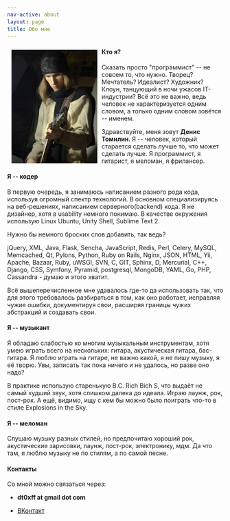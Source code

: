 ```yaml
---
nav-active: about
layout: page
title: Обо мне
---
```


<a href="/assets/img/x_125aa302.jpg"><img src="/assets/img/x_125aa302.jpg" alt="Я, с гитарой, в гараже, играю с друзьями лаунж, пост-рок, рок" style="float:left; margin: 10px; height: auto; width: 200px;" /></a>

#### Кто я?

Сказать просто "программист" -- не совсем то, что нужно. Творец? Мечтатель? Идеалист? Художник? Клоун, танцующий в ночи ужасов IT-индустрии? Всё это не важно, ведь человек не характеризуется одним словом, а только одним словом зовётся -- именем.

Здравствуйте, меня зовут **Денис Томилин**. Я -- человек, который старается сделать лучше то, что может сделать лучше. Я программист, я гитарист, я меломан, я фрилансер.

#### Я -- кодер

В первую очередь, я занимаюсь написанием разного рода кода, используя огромный спектр технологий. В основном специализируясь на веб-решениях, написанием серверного(backend) кода. Я не дизайнер, хотя в usability немного понимаю. В качестве окружения использую Linux Ubuntu, Unity Shell, Sublime Text 2.

Нужно бы немного броских слов добавить, так ведь?

jQuery, XML, Java, Flask, Sencha, JavaScript, Redis, Perl, Celery, MySQL, Memcached, Qt, Pylons, Python, Ruby on Rails, Nginx, JSON, HTML, Yii, Apache, Bazaar, Ruby, uWSGI, SVN, C, GIT, Sphinx, D, Mercurial, C++, Django, CSS, Symfony, Pyramid, postgresql, MongoDB, YAML, Go, PHP, Cassandra - думаю и этого хватит.

Всё вышеперечисленное мне удавалось где-то да использовать так, что для этого требовалось разбираться в том, как оно работает, исправляя чужие ошибки, документируя свои, расширяя границы чужих абстракций и создавать свои.

#### Я -- музыкант

Я обладаю слабостью ко многим музыкальным инструментам, хотя умею играть всего на нескольких: гитара, акустическая гитара, бас-гитара.
Я люблю играть на гитаре, не важно какой, я не пишу музыку, я её творю. Увы, записать так пока ничего и не удалось, но разве оно надо?

В практике использую старенькую B.C. Rich Bich S, что выдаёт не самый худший звук, хотя слишком далека до идеала. Играю лаунж, рок, пост-рок. А ещё, видимо, ищу с кем бы можно было поиграть что-то в стиле Explosions in the Sky.

#### Я -- меломан

Слушаю музыку разных стилей, но предпочитаю хороший рок, акустические зарисовки, лаунж, пост-рок, электронику, мдм. Да что там, я люблю музыку не по стилям, а по самой песне.

#### Контакты

Со мной можно связаться через:

* **dt0xff at gmail dot com**

* [ВКонтакт](http://vk.com/id194936638)

